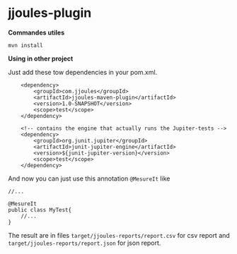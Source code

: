# jjoules-plugin

**Commandes utiles**

`mvn install`


**Using in other project**

Just add these tow dependencies in your pom.xml.

```
	<dependency>
		<groupId>com.jjoules</groupId>
		<artifactId>jjoules-maven-plugin</artifactId>
	  	<version>1.0-SNAPSHOT</version>
	  	<scope>test</scope>
    </dependency>
```



```
	<!-- contains the engine that actually runs the Jupiter-tests -->
	<dependency>
		<groupId>org.junit.jupiter</groupId>
		<artifactId>junit-jupiter-engine</artifactId>
		<version>${junit-jupiter-version}</version>
		<scope>test</scope>
	</dependency>
```


And now you can just use this annotation  `@MesureIt` like

```
//...

@MesureIt
public class MyTest{
	//...
}

```

The result are in files `target/jjoules-reports/report.csv` for csv report and `target/jjoules-reports/report.json` for json report.
